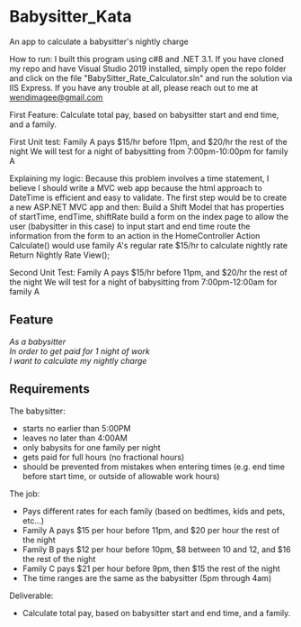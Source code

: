 # Babysitter_Kata
An app to calculate a babysitter's nightly charge

How to run: I built this program using c#8 and .NET 3.1. If you have cloned my repo and 
have Visual Studio 2019 installed, simply open the repo folder and click on the 
file "BabySitter_Rate_Calculator.sln" and run the solution via IIS Express. If you have
any trouble at all, please reach out to me at wendimagee@gmail.com

First Feature: Calculate total pay, based on babysitter start and end time, and a family.

First Unit test: Family A pays $15/hr before 11pm, and $20/hr the rest of the night
		 We will test for a night of babysitting from 7:00pm-10:00pm for family A

Explaining my logic: Because this problem involves a time statement, I believe I should 
write a MVC web app because the html approach to DateTime is efficient and easy to validate.
The first step would be to create a new ASP.NET MVC app and then:
	Build a Shift Model that has properties of 
		startTime, endTime, shiftRate
	build a form on the index page to allow the user (babysitter in this case) to input start and end time
	route the information from the form to an action in the HomeController 
	Action Calculate() would use family A's regular rate $15/hr to calculate nightly rate
	Return Nightly Rate View();

Second Unit Test: Family A pays $15/hr before 11pm, and $20/hr the rest of the night
		 We will test for a night of babysitting from 7:00pm-12:00am for family A





## Feature
*As a babysitter<br>
In order to get paid for 1 night of work<br>
I want to calculate my nightly charge<br>*

## Requirements
The babysitter:
- starts no earlier than 5:00PM
- leaves no later than 4:00AM
- only babysits for one family per night
- gets paid for full hours (no fractional hours)
- should be prevented from mistakes when entering times (e.g. end time before start time, or outside of allowable work hours)

The job:
- Pays different rates for each family (based on bedtimes, kids and pets, etc...)
- Family A pays $15 per hour before 11pm, and $20 per hour the rest of the night
- Family B pays $12 per hour before 10pm, $8 between 10 and 12, and $16 the rest of the night
- Family C pays $21 per hour before 9pm, then $15 the rest of the night
- The time ranges are the same as the babysitter (5pm through 4am)

Deliverable:
- Calculate total pay, based on babysitter start and end time, and a family.





